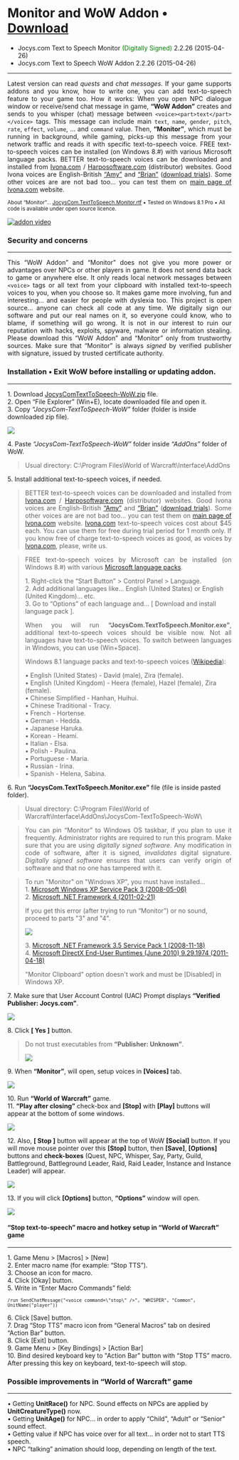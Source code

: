 # Monitor and WoW Addon • [Download](http://www.jocys.com/Files/Software/JocysCom-TextToSpeech-WoW.zip)

 * Jocys.com Text to Speech Monitor <font color="#008000">(Digitally Signed)</font> 2.2.26 (2015-04-26)
 * Jocys.com Text to Speech WoW Addon 2.2.26 (2015-04-26)

<hr />

<p align="justify">Latest version can read <i>quests</i> and <i>chat messages</i>. If your game supports addons and you know, how to write one, you can add text-to-speech feature to your game too. How it works: When you open NPC dialogue window or receive/send chat message in game, <b>“WoW Addon”</b> creates and sends to you whisper (chat) message between  <code>&lt;voice&gt;&lt;part&gt;text&lt;/part&gt;&lt;/voice&gt;</code> tags. This message can include main <code>text</code>, <code>name</code>, <code>gender</code>, <code>pitch</code>, <code>rate</code>, <code>effect</code>, <code>volume</code>, ... and <code>command</code> value. Then, <b>“Monitor”</b>, which must be running in background, while gaming, picks-up this message from your network traffic and reads it with specific text-to-speech voice. FREE text-to-speech voices can be installed (on Windows 8.#) with various Microsoft language packs. BETTER text-to-speech voices can be downloaded and installed from <a href="http://www.ivona.com/us/for-individuals/voices-for-windows/">Ivona.com</a> / <a href="http://harposoftware.com/en/content/10-trial">Harposoftware.com</a>&nbsp;(distributor) websites. Good Ivona voices are English-British <a href="http://harposoftware.com/en/content/10-trial">“Amy”</a> and <a href="http://harposoftware.com/en/content/10-trial">“Brian”</a>&nbsp;(<a href="http://harposoftware.com/en/content/10-trial">download trials</a>). Some other voices are are not bad too... you can test them on <a href="http://www.ivona.com">main page of Ivona.com</a> website.</p>

<sub>About “Monitor”... <a href="http://www.jocys.com/files/software/JocysCom.TextToSpeech.Monitor.rtf">JocysCom.TextToSpeech.Monitor.rtf</a> • Tested on Windows 8.1 Pro • All code is available under open source licence.</sub>

[![addon video](http://img.youtube.com/vi/lhBGNJQvbUo/0.jpg)](http://www.youtube.com/watch?v=lhBGNJQvbUo)

### Security and concerns
<hr />

<p align="justify">This “WoW Addon” and “Monitor” does not give you more power or advantages over NPCs or other players in game. It does not send data back to game or anywhere else. It only reads local network messages between <code>&lt;voice&gt;</code> tags or all text from your clipboard with installed text-to-speech voices to you, when you choose so. It makes game more involving, fun and interesting... and easier for people with dyslexia too. This project is open source... anyone can check all code at any time. We digitally sign our software and put our real names on it, so everyone could know, who to blame, if something will go wrong. It is not in our interest to ruin our reputation with hacks, exploits, spyware, malware or information stealing. Please download this “WoW Addon” and “Monitor” only from trustworthy sources. Make sure that “Monitor” is always <i>signed</i> by verified publisher with signature, issued by trusted certificate authority.</p>

### Installation • Exit WoW before installing or updating addon.
<hr />

<p>1. Download <a href="http://www.jocys.com/Files/Software/JocysCom-TextToSpeech-WoW.zip">JocysComTextToSpeech-WoW.zip</a> file.<br />
2. Open “File Explorer” (Win+E), locate downloaded file and open it.<br />
3. Copy <i>“JocysCom-TextToSpeech-WoW”</i> folder (folder is inside downloaded zip file).</p>
<p><img src="http://www.jocys.com/Files/Software/Copy.png" /></p>
<p>4. Paste <i>“JocysCom-TextToSpeech-WoW”</i> folder inside <i>“AddOns”</i> folder of WoW.</p>
<blockquote>
<p>Usual directory: C:\Program Files\World of Warcraft\Interface\AddOns</p>
</blockquote>
<p>5. Install additional text-to-speech voices, if needed.</p>
 
<blockquote>
<p align="justify">BETTER text-to-speech voices can be downloaded and installed from <a href="http://www.ivona.com/us/for-individuals/voices-for-windows/">Ivona.com</a> / <a href="http://harposoftware.com/en/content/10-trial">Harposoftware.com</a>&nbsp;(distributor) websites. Good Ivona voices are English-British <a href="http://harposoftware.com/en/content/10-trial">“Amy”</a> and <a href="http://harposoftware.com/en/content/10-trial">“Brian”</a>&nbsp;(<a href="http://harposoftware.com/en/content/10-trial">download trials</a>). Some other voices are are not bad too... you can test them on <a href="http://www.ivona.com">main page of Ivona.com</a> website. <a href="http://www.ivona.com/us/for-individuals/voices-for-windows/">Ivona.com</a> text-to-speech voices cost about $45 each. You can use them for free during trial period for 1 month only. If you know free of charge text-to-speech voices as good, as voices by <a href="http://www.ivona.com/us/for-individuals/voices-for-windows/">Ivona.com</a>, please, write us.</p>
</blockquote>

<blockquote>
<p align="justify">FREE text-to-speech voices by Microsoft can be installed (on Windows 8.#) with various <a href="http://windows.microsoft.com/en-us/windows/language-packs">Microsoft language packs</a>.</p>

<p>1. Right-click the “Start Button” > Control Panel > Language.<br />
 2. Add additional languages like... English (United States) or English (United Kingdom)... etc.<br />
 3. Go to “Options” of each language and... [ Download and install language pack ].</p>
 
<p align="justify">When you will run <b>“JocysCom.TextToSpeech.Monitor.exe”</b>, additional text-to-speech voices should be visible now. Not all languages have text-to-speech voices. To switch between languages in Windows, you can use (Win+Space).</p>

<p>Windows 8.1 language packs and text-to-speech voices (<a href="http://en.wikipedia.org/wiki/Microsoft_text-to-speech_voices">Wikipedia</a>):</p>

<p>• English (United States) - David (male), Zira (female).<br />
• English (United Kingdom) - Heera (female), Hazel (female), Zira (female).<br />
• Chinese Simplified - Hanhan, Huihui.<br />
• Chinese Traditional - Tracy.<br />
• French - Hortense.<br />
• German - Hedda.<br />
• Japanese Haruka.<br />
• Korean - Heami.<br />
• Italian - Elsa.<br />
• Polish - Paulina.<br />
• Portuguese - Maria.<br />
• Russian - Irina.<br />
• Spanish - Helena, Sabina.</p>
</blockquote>

<p>6. Run <b>“JocysCom.TextToSpeech.Monitor.exe”</b> file (file is inside pasted folder).</p>

<blockquote>
<p>Usual directory: C:\Program Files\World of Warcraft\Interface\AddOns\JocysCom-TextToSpeech-WoW\</p>
</blockquote>

<blockquote>
<p align="justify">You can pin “Monitor” to Windows OS taskbar, if you plan to use it frequently. Administrator rights are required to run this program. Make sure that you are using <i>digitally signed software</i>. Any modification in code of software, after it is signed, <i>invalidates</i> digital signature. <i>Digitally signed software</i> ensures that users can verify origin of software and that no one has tampered with it.</p>
</blockquote>

<blockquote>
<p>To run "Monitor" on "Windows XP", you must have installed...<br />
1. <a href="http://www.microsoft.com/en-gb/download/details.aspx?id=24">Microsoft Windows XP Service Pack 3 (2008-05-06)</a><br />
2. <a href="http://www.microsoft.com/en-gb/download/details.aspx?id=17851">Microsoft .NET Framework 4 (2011-02-21)</a></p>
<p>If you get this error (after trying to run “Monitor”) or no sound, proceed to parts "3" and "4".</p>
<p><img src="http://www.jocys.com/Files/Software/JocysCom_TTS_Monitor_Windows_XP_Exception_Error.png" /></p>
<p>3. <a href="http://www.microsoft.com/en-us/download/details.aspx?id=22">Microsoft .NET Framework 3.5 Service Pack 1 (2008-11-18)</a><br />
4. <a href="http://www.microsoft.com/en-gb/download/details.aspx?id=8109">Microsoft DirectX End-User Runtimes (June 2010) 9.29.1974 (2011-04-18)</a></p>
<p>"Monitor Clipboard" option doesn't work and must be [Disabled] in Windows XP.</blockquote>

<p>7. Make sure that User Account Control (UAC) Prompt displays <b>“Verified Publisher: Jocys.com”</b>.</p>

<p><img src="http://www.jocys.com/Files/Software/Monitor_Signed_UAC.png" /></p> 

<p>8. Click <b>[ Yes ]</b> button.</p>

<blockquote>
<p>Do not trust executables from <b>“Publisher: Unknown”</b>.</p>
<p><img src="http://www.jocys.com/Files/Website/Monitor_NonSigned_UAC.png" />
</blockquote>

<p>9. When <b>“Monitor”</b>, will open, setup voices in <b>[Voices]</b> tab.</p>

<p><img src="http://www.jocys.com/Files/Software/JocysCom_TTS_Monitor_2_2_26.png" /></p>

<p>10. Run <b>“World of Warcraft”</b> game.<br />
11. <b>“Play after closing”</b> check-box and <b>[Stop]</b> with <b>[Play]</b> buttons will appear at the bottom of some windows.</p>

<p><img src="http://www.jocys.com/Files/Software/JocysCom_TTS_WoW_Addon_Buttons_2_2_26.png" /></p>


<p>12. Also, <b>[ Stop ]</b> button will appear at the top of WoW <b>[Social]</b> button. If you will move mouse pointer over this <b>[Stop]</b> button, then <b>[Save]</b>, <b>[Options]</b> buttons and <b>check-boxes</b> (Quest, NPC, Whisper, Say, Party, Guild, Battleground, Battleground Leader, Raid, Raid Leader, Instance and Instance Leader) will appear.</p>

<p><img src="http://www.jocys.com/Files/Software/JocysCom_TTS_WoW_Addon_MiniFrame_2_2_26.png"/></p>

<p>13. If you will click <b>[Options]</b> button, <b>“Options”</b> window will open.</p>

<p><img src="http://www.jocys.com/Files/Software/JocysCom_TTS_WoW_Addon_2_2_26.png" /></p>

#### “Stop text-to-speech” macro and hotkey setup in “World of Warcraft” game
<hr />

<p>1. Game Menu > [Macros] > [New]<br />
2. Enter macro name (for example: “Stop TTS”).<br />
3. Choose an icon for macro.<br />
4. Click [Okay] button.<br />
5. Write in “Enter Macro Commands” field:</p>
<p><sup><code>/run SendChatMessage("&lt;voice command=\"stop\" /&gt;", "WHISPER", "Common", UnitName("player"))</code><sup></p>
<p>6. Click [Save] button.<br />
7. Drag “Stop TTS” macro icon from “General Macros” tab on desired “Action Bar” button.<br />
8. Click [Exit] button.<br />
9. Game Menu > [Key Bindings] > [Action Bar]<br />
10. Bind desired keyboard key to "Action Bar" button with “Stop TTS” macro. After pressing this key on keyboard, text-to-speech will stop.</p>

### Possible improvements in “World of Warcraft” game
<hr />

<p>• Getting <b>UnitRace()</b> for NPC. Sound effects on NPCs are applied by <b>UnitCreatureType()</b> now.<br />
• Getting <b>UnitAge()</b> for NPC... in order to apply “Child", “Adult” or “Senior” sound effect.<br />
• Getting value if NPC has voice over for all text... in order not to start TTS speech.<br />
• NPC “talking” animation should loop, depending on length of the text.</p>



